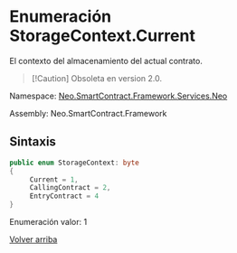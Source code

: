 # Enumeración StorageContext.Current

El contexto del almacenamiento del actual contrato.


> [!Caution] Obsoleta en version 2.0.

Namespace: [Neo.SmartContract.Framework.Services.Neo](../../Neo.md)

Assembly: Neo.SmartContract.Framework

## Sintaxis

```c#
public enum StorageContext: byte
{
     Current = 1,
     CallingContract = 2,
     EntryContract = 4
}
```

Enumeración valor: 1



[Volver arriba](../StorageContext.md)
